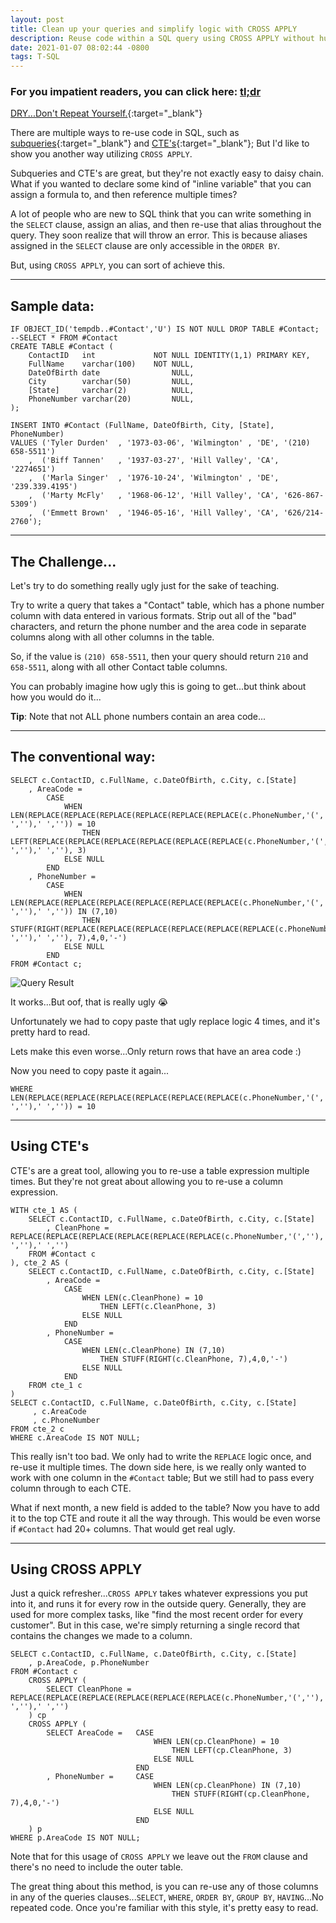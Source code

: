 ```yaml
---
layout: post
title: Clean up your queries and simplify logic with CROSS APPLY
description: Reuse code within a SQL query using CROSS APPLY without hurting performance.
date: 2021-01-07 08:02:44 -0800
tags: T-SQL
---
```


### For you impatient readers, you can click here: [tl;dr](#using-cross-apply)

[DRY...Don't Repeat Yourself.](https://en.wikipedia.org/wiki/Don%27t_repeat_yourself){:target="_blank"}

There are multiple ways to re-use code in SQL, such as [subqueries](https://docs.microsoft.com/en-us/sql/relational-databases/performance/subqueries){:target="_blank"} and [CTE's](https://docs.microsoft.com/en-us/sql/t-sql/queries/with-common-table-expression-transact-sql){:target="_blank"}; But I'd like to show you another way utilizing `CROSS APPLY`.

Subqueries and CTE's are great, but they're not exactly easy to daisy chain. What if you wanted to declare some kind of "inline variable" that you can assign a formula to, and then reference multiple times?

A lot of people who are new to SQL think that you can write something in the `SELECT` clause, assign an alias, and then re-use that alias throughout the query. They soon realize that will throw an error. This is because aliases assigned in the `SELECT` clause are only accessible in the `ORDER BY`.

But, using `CROSS APPLY`, you can sort of achieve this.

----

## Sample data:

```tsql
IF OBJECT_ID('tempdb..#Contact','U') IS NOT NULL DROP TABLE #Contact; --SELECT * FROM #Contact
CREATE TABLE #Contact (
    ContactID   int             NOT NULL IDENTITY(1,1) PRIMARY KEY,
    FullName    varchar(100)    NOT NULL,
    DateOfBirth date                NULL,
    City        varchar(50)         NULL,
    [State]     varchar(2)          NULL,
    PhoneNumber varchar(20)         NULL,
);

INSERT INTO #Contact (FullName, DateOfBirth, City, [State], PhoneNumber)
VALUES ('Tyler Durden'  , '1973-03-06', 'Wilmington' , 'DE', '(210) 658-5511')
    ,  ('Biff Tannen'   , '1937-03-27', 'Hill Valley', 'CA', '2274651')
    ,  ('Marla Singer'  , '1976-10-24', 'Wilmington' , 'DE', '239.339.4195')
    ,  ('Marty McFly'   , '1968-06-12', 'Hill Valley', 'CA', '626-867-5309')
    ,  ('Emmett Brown'  , '1946-05-16', 'Hill Valley', 'CA', '626/214-2760');
```

----

## The Challenge...

Let's try to do something really ugly just for the sake of teaching.

Try to write a query that takes a "Contact" table, which has a phone number column with data entered in various formats. Strip out all of the "bad" characters, and return the phone number and the area code in separate columns along with all other columns in the table.

So, if the value is `(210) 658-5511`, then your query should return `210` and `658-5511`, along with all other Contact table columns.

You can probably imagine how ugly this is going to get...but think about how you would do it...

**Tip**: Note that not ALL phone numbers contain an area code...

----

## The conventional way:

```tsql
SELECT c.ContactID, c.FullName, c.DateOfBirth, c.City, c.[State]
    , AreaCode =  
        CASE
            WHEN LEN(REPLACE(REPLACE(REPLACE(REPLACE(REPLACE(REPLACE(c.PhoneNumber,'(',''),')',''),'.',''),'/',''),'-',''),' ','')) = 10
                THEN LEFT(REPLACE(REPLACE(REPLACE(REPLACE(REPLACE(REPLACE(c.PhoneNumber,'(',''),')',''),'.',''),'/',''),'-',''),' ',''), 3)
            ELSE NULL
        END
    , PhoneNumber =  
        CASE
            WHEN LEN(REPLACE(REPLACE(REPLACE(REPLACE(REPLACE(REPLACE(c.PhoneNumber,'(',''),')',''),'.',''),'/',''),'-',''),' ','')) IN (7,10)
                THEN STUFF(RIGHT(REPLACE(REPLACE(REPLACE(REPLACE(REPLACE(REPLACE(c.PhoneNumber,'(',''),')',''),'.',''),'/',''),'-',''),' ',''), 7),4,0,'-')
            ELSE NULL
        END
FROM #Contact c;
```

![Query Result](/blog/img/queryresults/dry_cross_apply.png)

It works...But oof, that is really ugly 😭

Unfortunately we had to copy paste that ugly replace logic 4 times, and it's pretty hard to read.

Lets make this even worse...Only return rows that have an area code :)

Now you need to copy paste it again...

```tsql
WHERE LEN(REPLACE(REPLACE(REPLACE(REPLACE(REPLACE(REPLACE(c.PhoneNumber,'(',''),')',''),'.',''),'/',''),'-',''),' ','')) = 10
```

----

## Using CTE's

CTE's are a great tool, allowing you to re-use a table expression multiple times. But they're not great about allowing you to re-use a column expression.

```tsql
WITH cte_1 AS (
    SELECT c.ContactID, c.FullName, c.DateOfBirth, c.City, c.[State]
        , CleanPhone = REPLACE(REPLACE(REPLACE(REPLACE(REPLACE(REPLACE(c.PhoneNumber,'(',''),')',''),'.',''),'/',''),'-',''),' ','')
    FROM #Contact c
), cte_2 AS (
    SELECT c.ContactID, c.FullName, c.DateOfBirth, c.City, c.[State]
        , AreaCode =  
            CASE
                WHEN LEN(c.CleanPhone) = 10
                    THEN LEFT(c.CleanPhone, 3)
                ELSE NULL
            END
        , PhoneNumber =  
            CASE
                WHEN LEN(c.CleanPhone) IN (7,10)
                    THEN STUFF(RIGHT(c.CleanPhone, 7),4,0,'-')
                ELSE NULL
            END
    FROM cte_1 c
)
SELECT c.ContactID, c.FullName, c.DateOfBirth, c.City, c.[State]
     , c.AreaCode
     , c.PhoneNumber
FROM cte_2 c
WHERE c.AreaCode IS NOT NULL;
```

This really isn't too bad. We only had to write the `REPLACE` logic once, and re-use it multiple times. The down side here, is we really only wanted to work with one column in the `#Contact` table; But we still had to pass every column through to each CTE.

What if next month, a new field is added to the table? Now you have to add it to the top CTE and route it all the way through. This would be even worse if `#Contact` had 20+ columns. That would get real ugly.

----

## Using CROSS APPLY

Just a quick refresher...`CROSS APPLY` takes whatever expressions you put into it, and runs it for every row in the outside query. Generally, they are used for more complex tasks, like "find the most recent order for every customer". But in this case, we're simply returning a single record that contains the changes we made to a column.

```tsql
SELECT c.ContactID, c.FullName, c.DateOfBirth, c.City, c.[State]
    , p.AreaCode, p.PhoneNumber
FROM #Contact c
    CROSS APPLY (
        SELECT CleanPhone = REPLACE(REPLACE(REPLACE(REPLACE(REPLACE(REPLACE(c.PhoneNumber,'(',''),')',''),'.',''),'/',''),'-',''),' ','')
    ) cp
    CROSS APPLY (
        SELECT AreaCode =   CASE
                                WHEN LEN(cp.CleanPhone) = 10
                                    THEN LEFT(cp.CleanPhone, 3)
                                ELSE NULL
                            END
        , PhoneNumber =     CASE
                                WHEN LEN(cp.CleanPhone) IN (7,10)
                                    THEN STUFF(RIGHT(cp.CleanPhone, 7),4,0,'-')
                                ELSE NULL
                            END
    ) p
WHERE p.AreaCode IS NOT NULL;
```

Note that for this usage of `CROSS APPLY` we leave out the `FROM` clause and there's no need to include the outer table.

The great thing about this method, is you can re-use any of those columns in any of the queries clauses...`SELECT`, `WHERE`, `ORDER BY`, `GROUP BY`, `HAVING`...No repeated code. Once you're familiar with this style, it's pretty easy to read.
